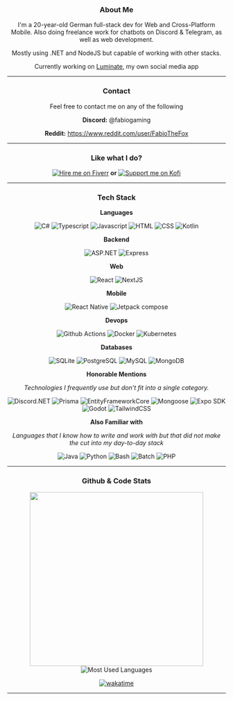 <div align="center">
  
  ### **About Me**
  I'm a 20-year-old German full-stack dev for Web and Cross-Platform Mobile. Also doing freelance work for chatbots on Discord & Telegram, as well as web development.
  
  Mostly using .NET and NodeJS but capable of working with other stacks.

  Currently working on [Luminate](https://github.com/LuminateDev), my own social media app

---

  ### **Contact**

  Feel free to contact me on any of the following
  <div>
    
   **Discord:** @fabiogaming
   
   **Reddit:** https://www.reddit.com/user/FabioTheFox
   
  </div>

---

### Like what I do?
<div align="center">
  
  [![Hire me on Fiverr](https://img.shields.io/badge/Hire%20Me%20On%20Fiverr-1DBF73?style=for-the-badge&logo=fiverr&logoColor=white)](https://fiverr.com/fabidevservices/)
  <strong>or</strong>
  [![Support me on Kofi](https://img.shields.io/badge/Support%20Me%20On%20Kofi-FF6433?style=for-the-badge&logo=kofi&logoColor=white)](https://ko-fi.com/fabiothefox)
  
</div>
  

---
  
  ### **Tech Stack**
  **Languages**
  <div>
    
   ![C#](https://img.shields.io/badge/C%23-512BD4?style=for-the-badge&logo=.NET&logoColor=white)
   ![Typescript](https://img.shields.io/badge/TypeScript-3178C6?style=for-the-badge&logo=typescript&logoColor=white)
   ![Javascript](https://img.shields.io/badge/Javascript-F7DF1E?style=for-the-badge&logo=javascript&logoColor=white)
   ![HTML](https://img.shields.io/badge/HTML-E34F26?style=for-the-badge&logo=html5&logoColor=white)
   ![CSS](https://img.shields.io/badge/CSS-663399?style=for-the-badge&logo=css&logoColor=white)
   ![Kotlin](https://img.shields.io/badge/Kotlin-7F52FF?style=for-the-badge&logo=kotlin&logoColor=white)
    
  </div>
  
  **Backend**
  <div>
    
   ![ASP.NET](https://img.shields.io/badge/ASP.NET-512BD4?style=for-the-badge&logo=.NET&logoColor=white)
   ![Express](https://img.shields.io/badge/Express-000000?style=for-the-badge&logo=express&logoColor=white)
   
  </div>

  **Web**
  <div>
    
   ![React](https://img.shields.io/badge/React-61DAFB?style=for-the-badge&logo=react&logoColor=white)
   ![NextJS](https://img.shields.io/badge/NextJS-000000?style=for-the-badge&logo=next.js&logoColor=white)
   
  </div>

  **Mobile**
  <div>
    
   ![React Native](https://img.shields.io/badge/React%20Native-61DAFB?style=for-the-badge&logo=react&logoColor=white)
   ![Jetpack compose](https://img.shields.io/badge/Jetpack%20Compose-4285F4?style=for-the-badge&logo=jetpackCompose&logoColor=white)
   
  </div>

  **Devops**
  <div>

   ![Github Actions](https://img.shields.io/badge/Github%20Actions-2088FF?style=for-the-badge&logo=githubActions&logoColor=white)
   ![Docker](https://img.shields.io/badge/Docker-2496ED?style=for-the-badge&logo=docker&logoColor=white)
   ![Kubernetes](https://img.shields.io/badge/Kubernetes-326CE5?style=for-the-badge&logo=kubernetes&logoColor=white)
    
  </div>

  **Databases**
  <div>
    
   ![SQLite](https://img.shields.io/badge/SQLite-003B57?style=for-the-badge&logo=sqlite&logoColor=white)
   ![PostgreSQL](https://img.shields.io/badge/PostgreSQL-4169E1?style=for-the-badge&logo=postgresql&logoColor=white)
   ![MySQL](https://img.shields.io/badge/MySQL-4479A1?style=for-the-badge&logo=mysql&logoColor=white)
   ![MongoDB](https://img.shields.io/badge/MongoDB-47A248?style=for-the-badge&logo=mongodb&logoColor=white)
   
  </div>

  **Honorable Mentions**
  
  _Technologies I frequently use but don’t fit into a single category._
  <div>

   ![Discord.NET](https://img.shields.io/badge/Discord.NET-5865F2?style=for-the-badge&logo=.NET&logoColor=white)
   ![Prisma](https://img.shields.io/badge/Prisma-2D3748?style=for-the-badge&logo=prisma&logoColor=white)
   ![EntityFrameworkCore](https://img.shields.io/badge/EntityFrameworkCore-512BD4?style=for-the-badge&logo=.NET&logoColor=white)
   ![Mongoose](https://img.shields.io/badge/Mongoose-880000?style=for-the-badge&logo=mongoose&logoColor=white)
   ![Expo SDK](https://img.shields.io/badge/Expo%20SDK-1C2024?style=for-the-badge&logo=expo&logoColor=white)
   ![Godot](https://img.shields.io/badge/Godot-478CBF?style=for-the-badge&logo=godotengine&logoColor=white)
   ![TailwindCSS](https://img.shields.io/badge/TailwindCSS%20%26%20NativeWind-06B6D4?style=for-the-badge&logo=tailwindcss&logoColor=white)
   
  </div>


  **Also Familiar with**
  
  _Languages that I know how to write and work with but that did not make the cut into my day-to-day stack_

  <div>

  ![Java](https://img.shields.io/badge/Java-000000?style=for-the-badge&logo=openjdk&logoColor=white)
  ![Python](https://img.shields.io/badge/Python-3776AB?style=for-the-badge&logo=python&logoColor=white)
  ![Bash](https://img.shields.io/badge/Bash-4EAA25?style=for-the-badge&logo=gnubash&logoColor=white)
  ![Batch](https://img.shields.io/badge/Batch-4EAA25?style=for-the-badge&logo=gnubash&logoColor=white)
  ![PHP](https://img.shields.io/badge/PHP-777BB4?style=for-the-badge&logo=php&logoColor=white)

  </div>
  

  

  

---

  ### **Github & Code Stats**

  <div>

   <img src="https://github-readme-stats.vercel.app/api?username=fabiogaming&show_icons=true&theme=radical" width="400">
   <img src="https://github-readme-stats.vercel.app/api/top-langs/?username=fabiogaming&layout=compact&theme=radical" alt="Most Used Languages">
   
   [![wakatime](https://wakatime.com/badge/user/f9f26bd5-f666-4a74-a821-cdeb5ba176ed.svg?style=for-the-badge)](https://wakatime.com/@f9f26bd5-f666-4a74-a821-cdeb5ba176ed)
   
  </div>

---
  
</div>
